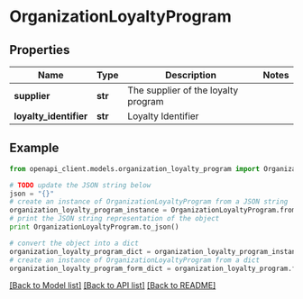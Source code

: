 # OrganizationLoyaltyProgram


## Properties
Name | Type | Description | Notes
------------ | ------------- | ------------- | -------------
**supplier** | **str** | The supplier of the loyalty program | 
**loyalty_identifier** | **str** | Loyalty Identifier | 

## Example

```python
from openapi_client.models.organization_loyalty_program import OrganizationLoyaltyProgram

# TODO update the JSON string below
json = "{}"
# create an instance of OrganizationLoyaltyProgram from a JSON string
organization_loyalty_program_instance = OrganizationLoyaltyProgram.from_json(json)
# print the JSON string representation of the object
print OrganizationLoyaltyProgram.to_json()

# convert the object into a dict
organization_loyalty_program_dict = organization_loyalty_program_instance.to_dict()
# create an instance of OrganizationLoyaltyProgram from a dict
organization_loyalty_program_form_dict = organization_loyalty_program.from_dict(organization_loyalty_program_dict)
```
[[Back to Model list]](../README.md#documentation-for-models) [[Back to API list]](../README.md#documentation-for-api-endpoints) [[Back to README]](../README.md)


